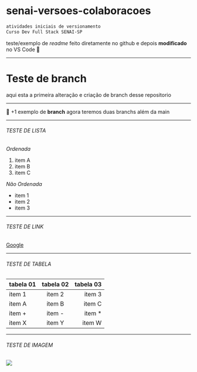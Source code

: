# senai-versoes-colaboracoes
```bash
atividades iniciais de versionamento
Curso Dev Full Stack SENAI-SP
```
teste/exemplo de *readme* feito diretamente no github
e depois **modificado** no VS Code :rocket:

---
# Teste de branch
aqui esta a primeira alteração e criação de branch desse repositorio

---
:rocket: +1 exemplo de **branch**
agora teremos duas branchs além da main

---

###### TESTE DE LISTA

*Ordenada*
1. item A
2. item B
3. item C 

*Não Ordenada*
+ item 1
+ item 2
+ item 3

---
###### TESTE DE LINK

[Google](https://www.google.com)

---
###### TESTE DE TABELA
| tabela 01  | tabela 02  | tabela 03  |
| ---------- | :--------: | ---------: |
| item 1     | item 2     | item 3     |
| item A | item B | item C |
| item + | item - | item * |
| item X | item Y | item W |

---
###### TESTE DE IMAGEM

<img src="https://anpei.org.br/site-novo/wp-content/uploads/2019/05/senai.jpg"/> 

